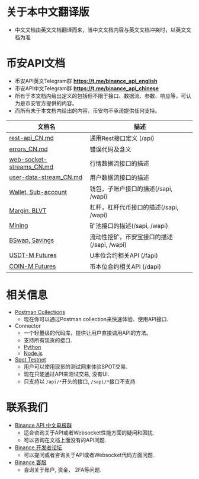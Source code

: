# 关于本中文翻译版
* 中文文档由英文文档翻译而来，当中文文档内容与英文文档冲突时，以英文文档为准
# 币安API文档
* 币安API英文Telegram群 **https://t.me/binance_api_english**
* 币安API中文Telegram群 **https://t.me/binance_api_chinese**
* 所有于本文档内给出定义的包括但不限于接口、数据流、参数、响应等，可认为是币安官方提供的内容。
* 而所有未于本文档内给出的内容，币安均不承诺提供任何支持。

文档名 | 描述
------------ | ------------
[rest-api_CN.md](./rest-api_CN.md) | 通用Rest接口定义 (/api)
[errors_CN.md](./errors_CN.md) | 错误代码及含义
[web-socket-streams_CN.md](./web-socket-streams_CN.md) | 行情数据流接口的描述
[user-data-stream_CN.md](./user-data-stream_CN.md) | 用户数据流接口的描述
[Wallet, Sub-account](https://binance-docs.github.io/apidocs/spot/cn) | 钱包，子账户接口的描述(/sapi, /wapi)
[Margin, BLVT](https://binance-docs.github.io/apidocs/spot/cn) | 杠杆，杠杆代币接口的描述(/sapi, /wapi)
[Mining](https://binance-docs.github.io/apidocs/spot/cn) | 矿池接口的描述(/sapi, /wapi)
[BSwap, Savings](https://binance-docs.github.io/apidocs/spot/cn) | 流动性挖矿，币安宝接口的描述(/sapi, /wapi)
[USDT-M Futures](https://binance-docs.github.io/apidocs/futures/cn/) | U本位合约相关API (/fapi)
[COIN-M Futures](https://binance-docs.github.io/apidocs/delivery/cn/) | 币本位合约相关API (/dapi)


# 相关信息

* [Postman Collections](https://github.com/binance/binance-api-postman)
    * 现在你可以通过Postman collection来快速体验、使用API接口.
* Connector
    * 一个轻量级的代码库，提供让用户直接调用API的方法。
    * 支持所有现货的接口.
    * [Python](https://github.com/binance/binance-connector-python)
    * [Node.js](https://github.com/binance/binance-connector-node)
* [Spot Testnet](https://testnet.binance.vision/)
    * 用户可以使用现货的测试网来体验SPOT交易.
    * 现在只能通过API来测试交易, 没有UI.
    * 只支持以 `/api/*`开头的接口, `/sapi/*`接口不支持.

# 联系我们

* [Binance API 中文电报群](https://t.me/Binance_api_Chinese)
    * 适合咨询关于API或者Websocket性能方面的疑问和困扰.
    * 可以咨询在文档上面没有的API问题.
* [Binance 开发者论坛](https://dev.binance.vision/)
    * 可以提问或者咨询关于API或者Websocket代码方面问题.
* [Binance 客服](https://www.binance.com/zh-CN/support-center)
    * 咨询关于账户, 资金， 2FA等问题.
